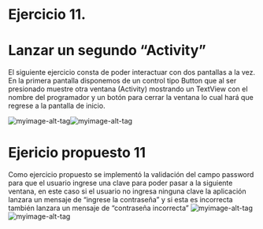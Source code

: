 # Ejercicio 11.
# Lanzar un segundo “Activity”

El siguiente ejercicio consta de poder interactuar con dos pantallas a la vez.
En la primera pantalla disponemos de un control tipo Button que al ser presionado  muestre otra ventana (Activity)
mostrando un TextView con el nombre del programador y un botón para cerrar la ventana lo cual hará que regrese a la pantalla de inicio.

![myimage-alt-tag](https://github.com/wendysoto/Ejercicios_Android/blob/master/capturas/11.jpeg)![myimage-alt-tag](https://github.com/wendysoto/Ejercicios_Android/blob/master/capturas/11.1.jpeg)

# Ejericio propuesto 11
Como ejercicio propuesto se implementó la validación del campo password para que el usuario ingrese una clave para poder pasar a la siguiente ventana, en este caso si el usuario no ingresa ninguna clave la aplicación lanzara un mensaje de “ingrese la contraseña” y si esta es incorrecta también lanzara un mensaje de “contraseña incorrecta”
![myimage-alt-tag](https://github.com/wendysoto/Ejercicios_Android/blob/master/capturas/prop11.jpeg)![myimage-alt-tag](https://github.com/wendysoto/Ejercicios_Android/blob/master/capturas/prop11.1.jpeg)
